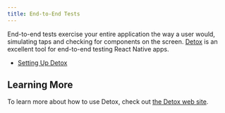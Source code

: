 ```yaml
---
title: End-to-End Tests
---
```


End-to-end tests exercise your entire application the way a user would, simulating taps and checking for components on the screen. [Detox][detox] is an excellent tool for end-to-end testing React Native apps.

- [Setting Up Detox](setup)

## Learning More

To learn more about how to use Detox, check out [the Detox web site][detox].

[detox]: https://github.com/wix/detox/blob/master/README.md
